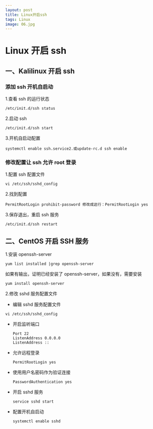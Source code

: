 ```yaml
---
layout: post
title: Linux开启ssh
tags: Linux
image: 06.jpg
---
```


# Linux 开启 ssh

## 一、Kalilinux 开启 ssh

### 添加 ssh 开机自启动

1.查看 ssh 的运行状态

```shell
/etc/init.d/ssh status
```

2.启动 ssh

```shell
/etc/init.d/ssh start
```

3.开机自启动配置

```shell
systemctl enable ssh.service2.或update-rc.d ssh enable
```

### 修改配置让 ssh 允许 root 登录

1.配置 ssh 配置文件

```shell
vi /etc/ssh/sshd_config
```

2.找到配置

```shell
PermitRootLogin prohibit-password 修改成这行：PermitRootLogin yes
```

3.保存退出，重启 ssh 服务

```shell
/etc/init.d/ssh restart
```

## 二、CentOS 开启 SSH 服务

1.安装 openssh-server

```shell
yum list installed |grep openssh-server
```

如果有输出，证明已经安装了 openssh-server，如果没有，需要安装

```shell
yum install openssh-server
```

2.修改 sshd 服务配置文件

- 编辑 sshd 服务配置文件

```shell
vi /etc/ssh/sshd_config
```

- 开启监听端口

  ```shell
  Port 22
  ListenAddress 0.0.0.0
  ListenAddress ::
  ```

- 允许远程登录

  ```
  PermitRootLogin yes
  ```

- 使用用户名密码作为验证连接

  ```shell
  PasswordAuthentication yes
  ```

- 开启 sshd 服务

  ```shell
  service sshd start
  ```

- 配置开机自启动

  ```shell
  systemctl enable sshd
  ```
